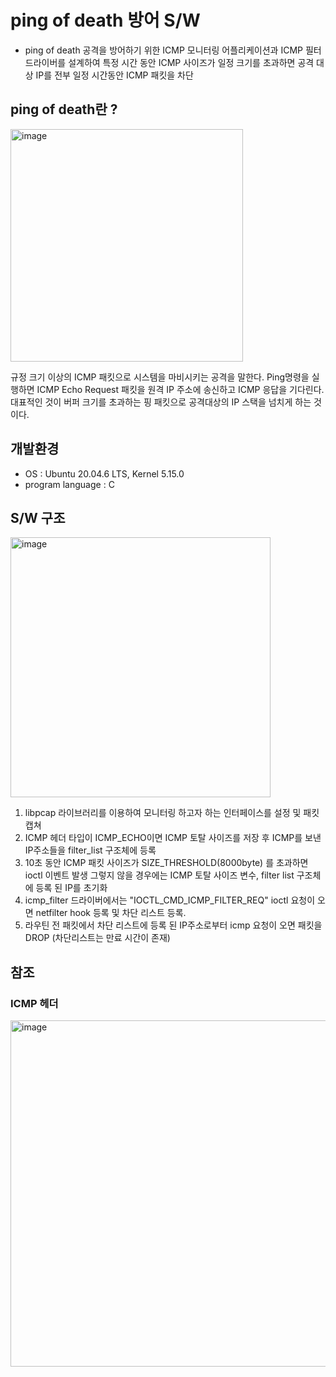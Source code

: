 # ping of death 방어 S/W
- ping of death 공격을 방어하기 위한 ICMP 모니터링 어플리케이션과 ICMP 필터 드라이버를 설계하여 특정 시간 동안 ICMP 사이즈가 일정 크기를 초과하면 공격 대상 IP를 전부 일정 시간동안 ICMP 패킷을 차단

## ping of death란 ?
<img width="372" alt="image" src="https://github.com/smtobs/network_study/assets/50127167/a9160caa-efeb-4977-b296-d44dc915a604">

규정 크기 이상의 ICMP 패킷으로 시스템을 마비시키는 공격을 말한다. Ping명령을 실행하면 ICMP Echo Request 패킷을 원격 IP 주소에 송신하고 ICMP 응답을 기다린다. 대표적인 것이 버퍼 크기를 초과하는 핑 패킷으로 공격대상의 IP 스택을 넘치게 하는 것이다.

## 개발환경
- OS : Ubuntu 20.04.6 LTS, Kernel 5.15.0
- program language : C
  
## S/W 구조
<img width="416" alt="image" src="https://github.com/smtobs/network_study/assets/50127167/6afa1ca6-c1bb-48bb-bb43-51370d59dbc3">

1) libpcap 라이브러리를 이용하여 모니터링 하고자 하는 인터페이스를 설정 및 패킷 캡쳐
2) ICMP 헤더 타입이 ICMP_ECHO이면 ICMP 토탈 사이즈를 저장 후 ICMP를 보낸 IP주소들을 filter_list 구조체에 등록
3) 10초 동안 ICMP 패킷 사이즈가 SIZE_THRESHOLD(8000byte) 를 초과하면 ioctl 이벤트 발생 그렇지 않을 경우에는 ICMP 토탈 사이즈 변수, filter list 구조체에 등록 된 IP를 초기화
4) icmp_filter 드라이버에서는 "IOCTL_CMD_ICMP_FILTER_REQ" ioctl 요청이 오면 netfilter hook 등록 및 차단 리스트 등록.
5) 라우틴 전 패킷에서 차단 리스트에 등록 된 IP주소로부터 icmp 요청이 오면 패킷을 DROP (차단리스트는 만료 시간이 존재)

## 참조

### ICMP 헤더
<img width="554" alt="image" src="https://github.com/smtobs/network_study/assets/50127167/56290079-fdcb-4685-8fb7-8ec1c56d25f8">
